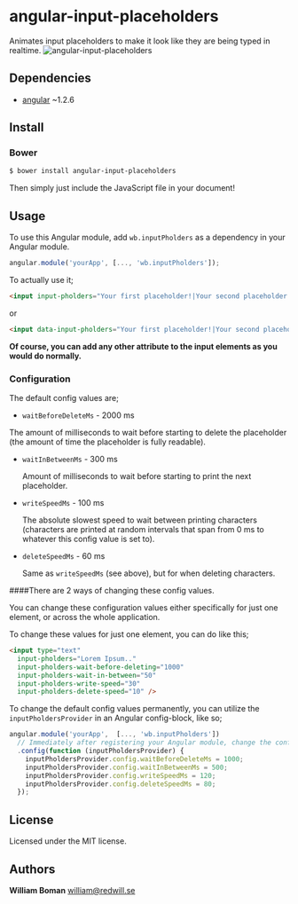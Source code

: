 angular-input-placeholders
===================

Animates input placeholders to make it look like they are being typed in realtime.
![angular-input-placeholders](http://i.imgur.com/a1MEKW5.gif)

## Dependencies
- [angular](https://github.com/angular/angular.js) ~1.2.6

## Install
### Bower
```bash
$ bower install angular-input-placeholders
```
Then simply just include the JavaScript file in your document!

## Usage
To use this Angular module, add `wb.inputPholders` as a dependency in your Angular module.
```js
angular.module('yourApp', [..., 'wb.inputPholders']);
```
To actually use it;
```html
<input input-pholders="Your first placeholder!|Your second placeholder.|And so on..">
```
or
```html
<input data-input-pholders="Your first placeholder!|Your second placeholder.|And so on..">
```
**Of course, you can add any other attribute to the input elements as you would do normally.**
### Configuration
The default config values are;
- `waitBeforeDeleteMs` - 2000 ms

 The amount of milliseconds to wait before starting to delete the placeholder (the amount of time the placeholder is fully readable).
- `waitInBetweenMs` - 300 ms

  Amount of milliseconds to wait before starting to print the next placeholder.

- `writeSpeedMs` - 100 ms

  The absolute slowest speed to wait between printing characters (characters are printed at random intervals that span from 0 ms to whatever this config value is set to).

- `deleteSpeedMs` - 60 ms

  Same as `writeSpeedMs` (see above), but for when deleting characters.


####There are 2 ways of changing these config values.

You can change these configuration values either specifically for just one element, or across the whole application.

To change these values for just one element, you can do like this;
```html
<input type="text"
  input-pholders="Lorem Ipsum.."
  input-pholders-wait-before-deleting="1000"
  input-pholders-wait-in-between="50"
  input-pholders-write-speed="30"
  input-pholders-delete-speed="10" />
```

To change the default config values permanently, you can utilize the `inputPholdersProvider` in an Angular config-block, like so;
```js
angular.module('yourApp',  [..., 'wb.inputPholders'])
  // Immediately after registering your Angular module, change the config values.
  .config(function (inputPholdersProvider) {
    inputPholdersProvider.config.waitBeforeDeleteMs = 1000;
    inputPholdersProvider.config.waitInBetweenMs = 500;
    inputPholdersProvider.config.writeSpeedMs = 120;
    inputPholdersProvider.config.deleteSpeedMs = 80;
  });
```


## License
Licensed under the MIT license.

## Authors
**William Boman** <william@redwill.se>
